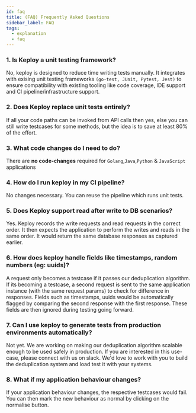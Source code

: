 ```yaml
---
id: faq
title: (FAQ) Frequently Asked Questions
sidebar_label: FAQ
tags:
  - explanation
  - faq
---
```


### 1. Is Keploy a unit testing framework?

No, keploy is designed to reduce time writing tests manually. It integrates with exising unit testing frameworks `(go-test, JUnit, Pytest, Jest)` to ensure compatibility with existing tooling like code coverage, IDE support and CI pipeline/infrastructure support.

### 2. Does Keploy replace unit tests entirely?

If all your code paths can be invoked from API calls then yes, else you can still write testcases for some methods, but the idea is to save at least 80% of the effort.

### 3. What code changes do I need to do?

There are **no code-changes** required for `Golang`,`Java`,`Python` & `JavaScript` applications

### 4. How do I run keploy in my CI pipeline?

No changes necessary. You can reuse the pipeline which runs unit tests.

### 5. Does Keploy support read after write to DB scenarios?

Yes. Keploy records the write requests and read requests in the correct order. It then expects the application to perform the writes and reads in the same order. It would return the same database responses as captured earlier.

### 6. How does keploy handle fields like timestamps, random numbers (eg: uuids)?

A request only becomes a testcase if it passes our deduplication algorithm. If its becoming a testcase, a second request is sent to the same application instance (with the same request params) to check for difference in responses. Fields such as timestamps, uuids would be automatically flagged by comparing the second response with the first response. These fields are then ignored during testing going forward.

### 7. Can I use keploy to generate tests from production environments automatically?

Not yet. We are working on making our deduplication algorithm scalable enough to be used safely in production. If you are interested in this use-case, please connect with us on slack. We'd love to work with you to build the deduplication system and load test it with your systems.

### 8. What if my application behaviour changes?

If your application behaviour changes, the respective testcases would fail. You can then mark the new behaviour as normal by clicking on the normalise button.

<!-- ### 9. Would keploy know if an external service changes?

Not yet. Unless that application is also using keploy, keploy would only test the functionality of the current application. We are working to detect scanning for API contract violations and adding multiple application to perform comprehensive integration tests. All contributions are welcome. -->

